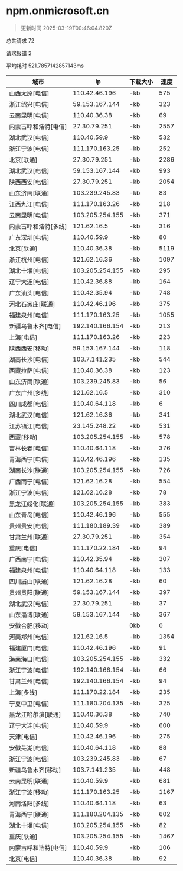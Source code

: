 
  # npm.onmicrosoft.cn

  > 更新时间 2025-03-19T00:46:04.820Z
  
  总共请求 72

  请求报错 2

  平均耗时 521.7857142857143ms

|城市|ip|下载大小|速度|
|-----|----------|---|---|
|山西太原[电信]|110.42.46.196|-kb|575|
|浙江绍兴[电信]|59.153.167.144|-kb|323|
|云南昆明[电信]|110.40.36.38|-kb|69|
|内蒙古呼和浩特[电信]|27.30.79.251|-kb|2557|
|湖北武汉[电信]|110.40.59.9|-kb|532|
|浙江宁波[电信]|111.170.163.25|-kb|252|
|北京[联通]|27.30.79.251|-kb|2286|
|湖北武汉[电信]|59.153.167.144|-kb|993|
|陕西西安[电信]|27.30.79.251|-kb|2054|
|山东济南[联通]|103.239.245.83|-kb|83|
|江西九江[电信]|111.170.163.26|-kb|218|
|云南昆明[电信]|103.205.254.155|-kb|371|
|内蒙古呼和浩特[多线]|121.62.16.5|-kb|316|
|广东深圳[电信]|110.40.59.9|-kb|80|
|北京[联通]|110.40.36.38|-kb|5119|
|浙江杭州[电信]|121.62.16.36|-kb|1097|
|湖北十堰[电信]|103.205.254.155|-kb|295|
|辽宁大连[电信]|110.42.36.88|-kb|164|
|广东汕头[电信]|110.42.35.94|-kb|748|
|河北石家庄[联通]|110.42.46.196|-kb|375|
|福建泉州[电信]|111.170.163.25|-kb|1055|
|新疆乌鲁木齐[电信]|192.140.166.154|-kb|213|
|上海[电信]|111.170.163.26|-kb|223|
|陕西西安[移动]|59.153.167.144|-kb|118|
|湖南长沙[电信]|103.7.141.235|-kb|544|
|西藏拉萨[电信]|110.40.36.38|-kb|123|
|山东济南[联通]|103.239.245.83|-kb|56|
|广东广州[多线]|121.62.16.5|-kb|310|
|四川成都[电信]|110.40.64.118|-kb|6|
|湖北武汉[电信]|121.62.16.36|-kb|341|
|江苏镇江[电信]|23.145.248.22|-kb|531|
|西藏[移动]|103.205.254.155|-kb|578|
|吉林长春[电信]|110.40.64.118|-kb|376|
|青海西宁[电信]|110.42.46.196|-kb|135|
|湖南长沙[联通]|103.205.254.155|-kb|726|
|广西南宁[电信]|121.62.16.28|-kb|554|
|浙江宁波[电信]|121.62.16.28|-kb|78|
|黑龙江绥化[联通]|103.205.254.155|-kb|383|
|山东青岛[电信]|110.42.46.196|-kb|555|
|贵州贵安[电信]|111.180.189.39|-kb|389|
|甘肃兰州[联通]|27.30.79.251|-kb|354|
|重庆[电信]|111.170.22.184|-kb|94|
|广西南宁[电信]|110.42.35.94|-kb|307|
|福建泉州[电信]|110.40.64.118|-kb|133|
|四川眉山[联通]|121.62.16.28|-kb|60|
|贵州贵阳[联通]|59.153.167.144|-kb|397|
|湖北武汉[电信]|27.30.79.251|-kb|37|
|山东淄博[联通]|59.153.167.144|-kb|367|
|安徽合肥[移动]||0kb|0|
|河南郑州[电信]|121.62.16.5|-kb|1354|
|福建厦门[电信]|110.42.46.196|-kb|91|
|海南海口[电信]|103.205.254.155|-kb|332|
|浙江宁波[电信]|192.140.166.154|-kb|66|
|甘肃兰州[电信]|192.140.166.154|-kb|94|
|上海[多线]|111.170.22.184|-kb|235|
|宁夏中卫[电信]|111.180.204.135|-kb|325|
|黑龙江哈尔滨[联通]|110.40.36.38|-kb|740|
|辽宁大连[电信]|110.40.59.9|-kb|600|
|天津[电信]|110.42.46.196|-kb|275|
|安徽芜湖[电信]|110.40.64.118|-kb|88|
|浙江宁波[电信]|103.239.245.83|-kb|67|
|新疆乌鲁木齐[移动]|103.7.141.235|-kb|448|
|云南昆明[联通]|110.40.59.9|-kb|681|
|浙江宁波[移动]|111.170.163.25|-kb|1167|
|河南洛阳[多线]|110.40.64.118|-kb|63|
|青海西宁[联通]|111.180.204.135|-kb|602|
|湖北十堰[电信]|103.205.254.155|-kb|82|
|重庆[联通]|103.205.254.155|-kb|1467|
|内蒙古呼和浩特[电信]|110.40.59.9|-kb|106|
|北京[电信]|110.40.36.38|-kb|92|

  
